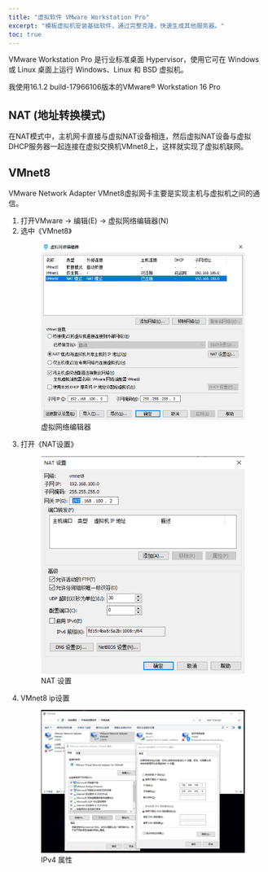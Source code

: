 ```yaml
---
title: "虚拟软件 VMware Workstation Pro"
excerpt: "模板虚拟机安装基础软件，通过完整克隆，快速生成其他服务器。"
toc: true
---
```


VMware Workstation Pro 是行业标准桌面 Hypervisor，使用它可在 Windows 或 Linux 桌面上运行 Windows、Linux 和 BSD 虚拟机。

我使用16.1.2 build-17966106版本的VMware® Workstation 16 Pro 

## NAT (地址转换模式)

在NAT模式中，主机网卡直接与虚拟NAT设备相连，然后虚拟NAT设备与虚拟DHCP服务器一起连接在虚拟交换机VMnet8上，这样就实现了虚拟机联网。

## VMnet8

VMware Network Adapter VMnet8虚拟网卡主要是实现主机与虚拟机之间的通信。

1. 打开VMware -> 编辑(E) -> 虚拟网络编辑器(N)
2. 选中《VMnet8》
    <figure>
        <a href="/assets/images/vmware-vmnet8.png"><img src="/assets/images/vmware-vmnet8.png"></a>
        <figcaption>虚拟网络编辑器</figcaption>
    </figure>
3. 打开《NAT设置》
    <figure>
        <a href="/assets/images/vmware-vmnet8-nat.png"><img src="/assets/images/vmware-vmnet8-nat.png"></a>
        <figcaption>NAT 设置</figcaption>
    </figure>
4. VMnet8 ip设置
    <figure>
        <a href="/assets/images/vmware-vmnet8-ip.png"><img src="/assets/images/vmware-vmnet8-ip.png"></a>
        <figcaption>IPv4 属性</figcaption>
    </figure>